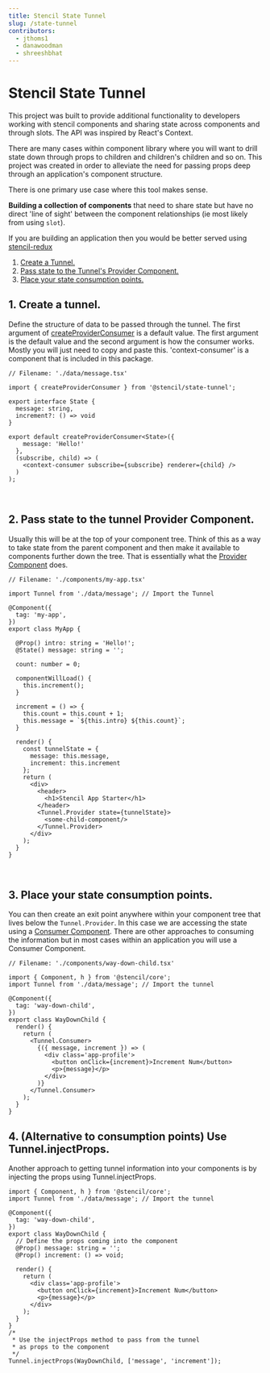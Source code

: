```yaml
---
title: Stencil State Tunnel
slug: /state-tunnel
contributors:
  - jthoms1
  - danawoodman
  - shreeshbhat
---
```


# Stencil State Tunnel

This project was built to provide additional functionality to developers working with stencil
components and sharing state across components and through slots. The API was inspired by React's Context.

There are many cases within component library where you will want to drill state down through props to children and children's children and so on. This project was created in order to alleviate the need for passing props deep through an application's component structure.

There is one primary use case where this tool makes sense.

**Building a collection of components** that need to share state but have no direct 'line of sight' between the component relationships (ie most likely from using `slot`).

If you are building an application then you would be better served using [stencil-redux](./redux)


1. [Create a Tunnel.](#1-create-a-tunnel)
2. [Pass state to the Tunnel's Provider Component.](#2-pass-state-to-the-tunnls-provider-component)
3. [Place your state consumption points.](#3-place-your-state-consumption-points)


## 1. Create a tunnel.

Define the structure of data to be passed through the tunnel. The first argument of [createProviderConsumer](createProviderConsumer) is a default value.
The first argument is the default value and the second argument is how the consumer works.  Mostly you will just need
to copy and paste this. 'context-consumer' is a component that is included in this package.


```tsx
// Filename: './data/message.tsx'

import { createProviderConsumer } from '@stencil/state-tunnel';

export interface State {
  message: string,
  increment?: () => void
}

export default createProviderConsumer<State>({
    message: 'Hello!'
  },
  (subscribe, child) => (
    <context-consumer subscribe={subscribe} renderer={child} />
  )
);
```
<br/>

## 2. Pass state to the tunnel Provider Component.
Usually this will be at the top of your component tree. Think of this as a way to take state from the parent
component and then make it available to components further down the tree. That is essentially what the [Provider Component](Provider-Component) does.

```tsx
// Filename: './components/my-app.tsx'

import Tunnel from './data/message'; // Import the Tunnel

@Component({
  tag: 'my-app',
})
export class MyApp {

  @Prop() intro: string = 'Hello!';
  @State() message: string = '';

  count: number = 0;

  componentWillLoad() {
    this.increment();
  }

  increment = () => {
    this.count = this.count + 1;
    this.message = `${this.intro} ${this.count}`;
  }

  render() {
    const tunnelState = {
      message: this.message,
      increment: this.increment
    };
    return (
      <div>
        <header>
          <h1>Stencil App Starter</h1>
        </header>
        <Tunnel.Provider state={tunnelState}>
          <some-child-component/>
        </Tunnel.Provider>
      </div>
    );
  }
}
```
<br/>

## 3. Place your state consumption points.
You can then create an exit point anywhere within your component tree that lives below the `Tunnel.Provider`. In this case we are accessing the state using a [Consumer Component](Consumer-Component). There are other approaches to consuming the information but in most cases within an application you will use a Consumer Component.

```tsx
// Filename: './components/way-down-child.tsx'

import { Component, h } from '@stencil/core';
import Tunnel from './data/message'; // Import the tunnel

@Component({
  tag: 'way-down-child',
})
export class WayDownChild {
  render() {
    return (
      <Tunnel.Consumer>
        {({ message, increment }) => (
          <div class='app-profile'>
            <button onClick={increment}>Increment Num</button>
            <p>{message}</p>
          </div>
        )}
      </Tunnel.Consumer>
    );
  }
}
```

## 4. (Alternative to consumption points) Use Tunnel.injectProps.
Another approach to getting tunnel information into your components is by injecting the props using Tunnel.injectProps.

```tsx
import { Component, h } from '@stencil/core';
import Tunnel from './data/message'; // Import the tunnel

@Component({
  tag: 'way-down-child',
})
export class WayDownChild {
  // Define the props coming into the component
  @Prop() message: string = '';
  @Prop() increment: () => void;

  render() {
    return (
      <div class='app-profile'>
        <button onClick={increment}>Increment Num</button>
        <p>{message}</p>
      </div>
    );
  }
}
/*
 * Use the injectProps method to pass from the tunnel
 * as props to the component
 */
Tunnel.injectProps(WayDownChild, ['message', 'increment']);
```
